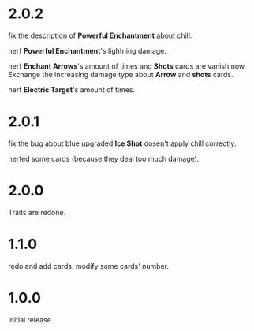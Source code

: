 # 2.0.2

fix the description of **Powerful Enchantment** about chill.

nerf **Powerful Enchantment**'s lightning damage.

nerf **Enchant Arrows**'s amount of times and **Shots** cards are vanish now. Exchange the increasing damage type about **Arrow** and **shots** cards.

nerf **Electric Target**'s amount of times.

# 2.0.1

fix the bug about blue upgraded **Ice Shot** dosen't apply chill correctly.

nerfed some cards (because they deal too much damage).

# 2.0.0

Traits are redone.

# 1.1.0

redo and add cards. modify some cards' number.

# 1.0.0

Initial release.